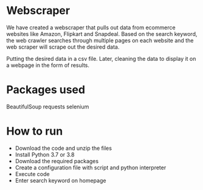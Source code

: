 # Webscraper

We have created a webscraper that pulls out data from ecommerce websites
like Amazon, Flipkart and Snapdeal.
Based on the search keyword, the web crawler searches through multiple
pages on each website and the web scraper will scrape out the desired
data.

Putting the desired data in a csv file. Later, cleaning the data
to display it on a webpage in the form of results.

# Packages used
BeautifulSoup
requests
selenium

# How to run
- Download the code and unzip the files
- Install Python 3.7 or 3.8
- Download the required packages
- Create a configuration file with script and python interpreter
- Execute code
- Enter search keyword on homepage

